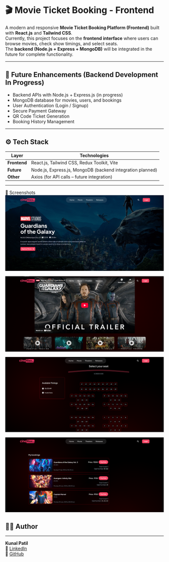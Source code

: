 # 🎬 Movie Ticket Booking - Frontend

A modern and responsive **Movie Ticket Booking Platform (Frontend)** built with **React.js** and **Tailwind CSS**.  
Currently, this project focuses on the **frontend interface** where users can browse movies, check show timings, and select seats.  
The **backend (Node.js + Express + MongoDB)** will be integrated in the future for complete functionality.  

---

## 🔮 Future Enhancements (Backend Development In Progress)
- Backend APIs with Node.js + Express.js (in progress)  
- MongoDB database for movies, users, and bookings  
- User Authentication (Login / Signup)  
- Secure Payment Gateway  
- QR Code Ticket Generation  
- Booking History Management  
 

---

## ⚙️ Tech Stack

| Layer        | Technologies |
|--------------|--------------|
| **Frontend** | React.js, Tailwind CSS, Redux Toolkit, Vite |
| **Future**   | Node.js, Express.js, MongoDB (backend integration planned) |
| **Other**    | Axios (for API calls – future integration) |

---

🧪 Screenshots
![Homepage](/screenshots/homepage.png)

![WatchTrailer](/screenshots/WatchTrailer.png)

![SeatStructure](/screenshots/SeatStructure.png)

![Booking](/screenshots/Booking.png)

## 🧑‍💻 Author
------------

**Kunal Patil**  
🔗 [LinkedIn](https://www.linkedin.com/in/kunal-patil-504a752a0/)  
🐙 [GitHub](https://github.com/kunalpatil624)
